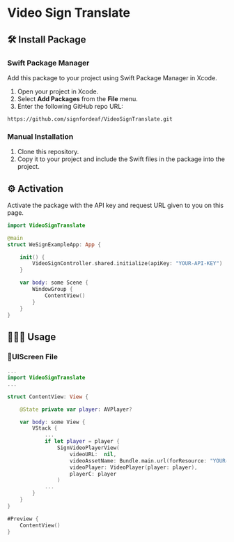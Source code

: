 # Video Sign Translate

## 🛠️ Install Package    
### Swift Package Manager
Add this package to your project using Swift Package Manager in Xcode.

   1. Open your project in Xcode.
   2. Select **Add Packages** from the **File** menu.
   3. Enter the following GitHub repo URL:
        
    https://github.com/signfordeaf/VideoSignTranslate.git
  
### Manual Installation

   1. Clone this repository.
   2. Copy it to your project and include the Swift files in the package into the project.

## ⚙️ Activation
Activate the package with the API key and request URL given to you on this page.
```swift
import VideoSignTranslate

@main
struct WeSignExampleApp: App {

    init() {
        VideoSignController.shared.initialize(apiKey: "YOUR-API-KEY")
    }

    var body: some Scene {
        WindowGroup {
            ContentView()
        }
    }
}

```

## 🧑🏻‍💻 Usage

###  📄UIScreen File
```swift
...
import VideoSignTranslate
...

struct ContentView: View {

    @State private var player: AVPlayer?

    var body: some View {
        VStack {
            ...
            if let player = player {
                SignVideoPlayerView(
                    videoURL:  nil,
                    videoAssetName: Bundle.main.url(forResource: "YOUR-FILE-NAME", withExtension: "mp4")!, // Only .mp4 videos!
                    videoPlayer: VideoPlayer(player: player),
                    playerC: player
                )
            ...
        }
    }
}

#Preview {
    ContentView()
}
```
        

        

        
